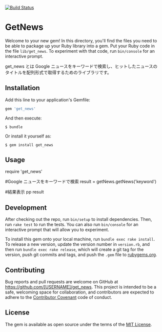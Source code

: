 [![Build Status](https://travis-ci.org/sinsnk/get_news.svg?branch=master)](https://travis-ci.org/sinsnk/get_news)
# GetNews

Welcome to your new gem! In this directory, you'll find the files you need to be able to package up your Ruby library into a gem. Put your Ruby code in the file `lib/get_news`. To experiment with that code, run `bin/console` for an interactive prompt.

get_news とは Google ニュースをキーワードで検索し、ヒットしたニュースのタイトルを配列形式で取得するためのライブラリです。

## Installation

Add this line to your application's Gemfile:

```ruby
gem 'get_news'
```

And then execute:

    $ bundle

Or install it yourself as:

    $ gem install get_news

## Usage

require 'get_news'

#Google ニュースをキーワードで検索
result = getNews.getNews('keyword')

#結果表示
pp result

## Development

After checking out the repo, run `bin/setup` to install dependencies. Then, run `rake test` to run the tests. You can also run `bin/console` for an interactive prompt that will allow you to experiment.

To install this gem onto your local machine, run `bundle exec rake install`. To release a new version, update the version number in `version.rb`, and then run `bundle exec rake release`, which will create a git tag for the version, push git commits and tags, and push the `.gem` file to [rubygems.org](https://rubygems.org).

## Contributing

Bug reports and pull requests are welcome on GitHub at https://github.com/[USERNAME]/get_news. This project is intended to be a safe, welcoming space for collaboration, and contributors are expected to adhere to the [Contributor Covenant](contributor-covenant.org) code of conduct.


## License

The gem is available as open source under the terms of the [MIT License](http://opensource.org/licenses/MIT).

